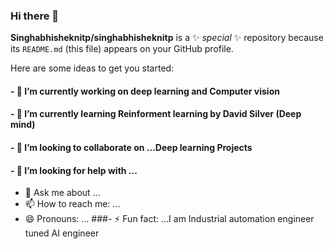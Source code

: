 ### Hi there 👋

**Singhabhisheknitp/singhabhisheknitp** is a ✨ _special_ ✨ repository because its `README.md` (this file) appears on your GitHub profile.

Here are some ideas to get you started:

#### - 🔭 I’m currently working on deep learning and Computer vision
#### - 🌱 I’m currently learning  Reinforment learning by David Silver (Deep mind)
#### - 👯 I’m looking to collaborate on ...Deep learning Projects
#### - 🤔 I’m looking for help with ...
- 💬 Ask me about ...
- 📫 How to reach me: ...
- 😄 Pronouns: ...
###- ⚡ Fun fact: ...I am Industrial automation engineer tuned AI engineer 
